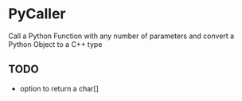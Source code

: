 # PyCaller
Call a Python Function with any number of parameters and convert a Python Object to a C++ type

## TODO
- option to return a char[]
